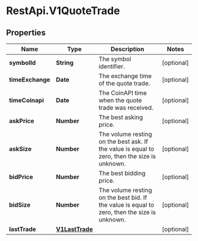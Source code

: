 # RestApi.V1QuoteTrade

## Properties

Name | Type | Description | Notes
------------ | ------------- | ------------- | -------------
**symbolId** | **String** | The symbol identifier. | [optional] 
**timeExchange** | **Date** | The exchange time of the quote trade. | [optional] 
**timeCoinapi** | **Date** | The CoinAPI time when the quote trade was received. | [optional] 
**askPrice** | **Number** | The best asking price. | [optional] 
**askSize** | **Number** | The volume resting on the best ask. If the value is equal to zero, then the size is unknown. | [optional] 
**bidPrice** | **Number** | The best bidding price. | [optional] 
**bidSize** | **Number** | The volume resting on the best bid. If the value is equal to zero, then the size is unknown. | [optional] 
**lastTrade** | [**V1LastTrade**](V1LastTrade.md) |  | [optional] 


